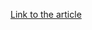 [Link to the article](https://www.securityweek.com/cyera-raises-300-million-at-3-billion-valuation/)
